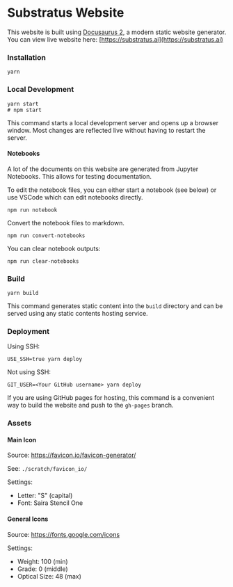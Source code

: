 # Substratus Website

This website is built using [Docusaurus 2](https://docusaurus.io/), a modern static website generator.
You can view live website here: [https://substratus.ai](https://substratus.ai)

### Installation

```
yarn
```

### Local Development

```
yarn start
# npm start
```

This command starts a local development server and opens up a browser window. Most changes are reflected live without having to restart the server.

#### Notebooks

A lot of the documents on this website are generated from Jupyter Notebooks. This allows for testing documentation.

To edit the notebook files, you can either start a notebook (see below) or use VSCode which can edit notebooks directly.

```
npm run notebook
```

Convert the notebook files to markdown.


```
npm run convert-notebooks
```

You can clear notebook outputs:

```
npm run clear-notebooks
```

### Build

```
yarn build
```

This command generates static content into the `build` directory and can be served using any static contents hosting service.

### Deployment

Using SSH:

```
USE_SSH=true yarn deploy
```

Not using SSH:

```
GIT_USER=<Your GitHub username> yarn deploy
```

If you are using GitHub pages for hosting, this command is a convenient way to build the website and push to the `gh-pages` branch.

### Assets

#### Main Icon

Source: https://favicon.io/favicon-generator/

See: `./scratch/favicon_io/`

Settings:

* Letter: "S" (capital)
* Font: Saira Stencil One

#### General Icons

Source: https://fonts.google.com/icons

Settings:

* Weight: 100 (min)
* Grade: 0 (middle)
* Optical Size: 48 (max)

